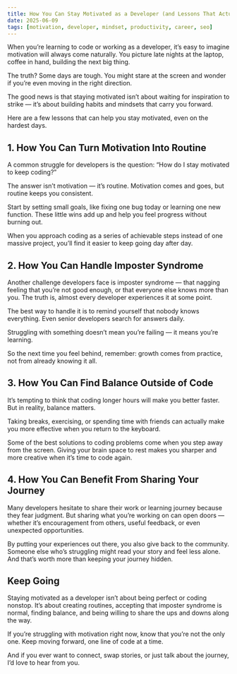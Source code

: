 ```yaml
---
title: How You Can Stay Motivated as a Developer (and Lessons That Actually Help)
date: 2025-06-09
tags: [motivation, developer, mindset, productivity, career, seo]
---
```



When you’re learning to code or working as a developer, it’s easy to imagine motivation will always come naturally. You picture late nights at the laptop, coffee in hand, building the next big thing.

The truth? Some days are tough. You might stare at the screen and wonder if you’re even moving in the right direction.

The good news is that staying motivated isn’t about waiting for inspiration to strike — it’s about building habits and mindsets that carry you forward.

Here are a few lessons that can help you stay motivated, even on the hardest days.

## 1. How You Can Turn Motivation Into Routine

A common struggle for developers is the question: “How do I stay motivated to keep coding?”

The answer isn’t motivation — it’s routine. Motivation comes and goes, but routine keeps you consistent.

Start by setting small goals, like fixing one bug today or learning one new function. These little wins add up and help you feel progress without burning out.

When you approach coding as a series of achievable steps instead of one massive project, you’ll find it easier to keep going day after day.

## 2. How You Can Handle Imposter Syndrome

Another challenge developers face is imposter syndrome — that nagging feeling that you’re not good enough, or that everyone else knows more than you. The truth is, almost every developer experiences it at some point.

The best way to handle it is to remind yourself that nobody knows everything. Even senior developers search for answers daily.

Struggling with something doesn’t mean you’re failing — it means you’re learning.

So the next time you feel behind, remember: growth comes from practice, not from already knowing it all.

## 3. How You Can Find Balance Outside of Code

It’s tempting to think that coding longer hours will make you better faster. But in reality, balance matters.

Taking breaks, exercising, or spending time with friends can actually make you more effective when you return to the keyboard.

Some of the best solutions to coding problems come when you step away from the screen.
Giving your brain space to rest makes you sharper and more creative when it’s time to code again.

## 4. How You Can Benefit From Sharing Your Journey

Many developers hesitate to share their work or learning journey because they fear judgment. But sharing what you’re working on can open doors — whether it’s encouragement from others, useful feedback, or even unexpected opportunities.

By putting your experiences out there, you also give back to the community.
Someone else who’s struggling might read your story and feel less alone. And that’s worth more than keeping your journey hidden.

## Keep Going

Staying motivated as a developer isn’t about being perfect or coding nonstop. It’s about creating routines, accepting that imposter syndrome is normal, finding balance, and being willing to share the ups and downs along the way.

If you’re struggling with motivation right now, know that you’re not the only one. Keep moving forward, one line of code at a time. 

And if you ever want to connect, swap stories, or just talk about the journey, I’d love to hear from you.
